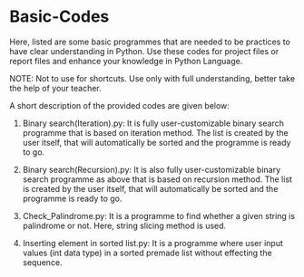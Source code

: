 # Basic-Codes

Here, listed are some basic programmes that are needed to be practices to have clear understanding in Python. Use these codes for project files or report files and enhance your knowledge in Python Language.

NOTE: Not to use for shortcuts. Use only with full understanding, better take the help of your teacher.

A short description of the provided codes are given below:

1. Binary search(Iteration).py: It is fully user-customizable binary search programme that is based on iteration method. The list is created by the user itself, that will            automatically be sorted and the programme is ready to go.

2. Binary search(Recursion).py: It is also fully user-customizable binary search programme as above that is based on recursion method. The list is created by the user itself, that    will automatically be sorted and the programme is ready to go.

3. Check_Palindrome.py: It is a programme to find whether a given string is palindrome or not. Here, string slicing method is used. 

4. Inserting element in sorted list.py: It is a programme where user input values (int data type) in a sorted premade list without effecting the sequence.

